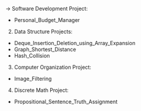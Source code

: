 -> Software Development Project:
- Personal_Budget_Manager

2. Data Structure Projects:
- Deque_Insertion_Deletion_using_Array_Expansion
- Graph_Shortest_Distance
- Hash_Collision

3. Computer Organization Project:
- Image_Filtering

4. Discrete Math Project:
- Propositional_Sentence_Truth_Assignment
